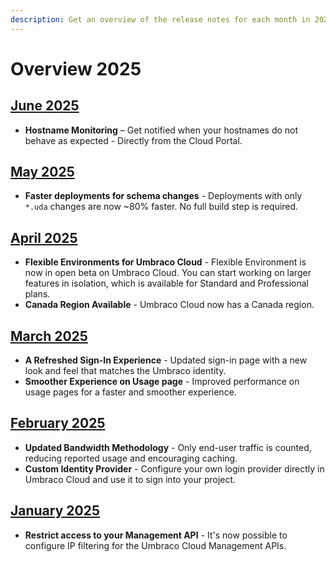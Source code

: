 ```yaml
---
description: Get an overview of the release notes for each month in 2025.
---
```


# Overview 2025

## [June 2025](2025-06-releasenotes.md)
* **Hostname Monitoring** – Get notified when your hostnames do not behave as expected - Directly from the Cloud Portal.

## [May 2025](2025-05-releasenotes.md)

* **Faster deployments for schema changes** - Deployments with only `*.uda` changes are now ~80% faster. No full build step is required.

## [April 2025](2025-04-releasenotes.md)

* **Flexible Environments for Umbraco Cloud** - Flexible Environment is now in open beta on Umbraco Cloud. You can start working on larger features in isolation, which is available for Standard and Professional plans.
* **Canada Region Available** - Umbraco Cloud now has a Canada region.

## [March 2025](2025-03-releasenotes.md)

* **A Refreshed Sign-In Experience** - Updated sign-in page with a new look and feel that matches the Umbraco identity.
* **Smoother Experience on Usage page** - Improved performance on usage pages for a faster and smoother experience.

## [February 2025](2025-02-releasenotes.md)

* **Updated Bandwidth Methodology** - Only end-user traffic is counted, reducing reported usage and encouraging caching.
* **Custom Identity Provider** - Configure your own login provider directly in Umbraco Cloud and use it to sign into your project.

## [January 2025](2025-01-releasenotes.md)

* **Restrict access to your Management API** - It's now possible to configure IP filtering for the Umbraco Cloud Management APIs.
